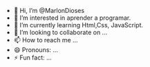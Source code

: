 - 👋 Hi, I’m @MarlonDioses
- 👀 I’m interested in aprender a programar.
- 🌱 I’m currently learning Html,Css, JavaScript.
- 💞️ I’m looking to collaborate on ...
- 📫 How to reach me ...
- 😄 Pronouns: ...
- ⚡ Fun fact: ...

<!---
MarlonDioses/MarlonDioses is a ✨ special ✨ repository because its `README.md` (this file) appears on your GitHub profile.
You can click the Preview link to take a look at your changes.
--->
